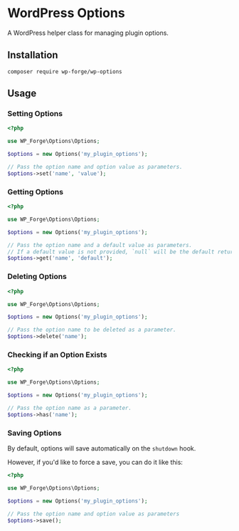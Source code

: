 # WordPress Options

A WordPress helper class for managing plugin options.

## Installation

```shell
composer require wp-forge/wp-options
```

## Usage

### Setting Options

```php
<?php

use WP_Forge\Options\Options;

$options = new Options('my_plugin_options');

// Pass the option name and option value as parameters.
$options->set('name', 'value');
```

### Getting Options

```php
<?php

use WP_Forge\Options\Options;

$options = new Options('my_plugin_options');

// Pass the option name and a default value as parameters.
// If a default value is not provided, `null` will be the default return value.
$options->get('name', 'default');
```

### Deleting Options

```php
<?php

use WP_Forge\Options\Options;

$options = new Options('my_plugin_options');

// Pass the option name to be deleted as a parameter.
$options->delete('name');
```

### Checking if an Option Exists

```php
<?php

use WP_Forge\Options\Options;

$options = new Options('my_plugin_options');

// Pass the option name as a parameter.
$options->has('name');
```

### Saving Options

By default, options will save automatically on the `shutdown` hook.

However, if you'd like to force a save, you can do it like this:

```php
<?php

use WP_Forge\Options\Options;

$options = new Options('my_plugin_options');

// Pass the option name and option value as parameters
$options->save();
```
